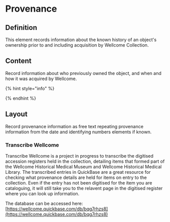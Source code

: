 # Provenance

## Definition

This element records information about the known history of an object's ownership prior to and including acquisition by Wellcome Collection.

## Content

Record information about who previously owned the object, and when and how it was acquired by Wellcome. 

{% hint style="info" %}

{% endhint %}

## Layout

Record provenance information as free text repeating provenance information from the date and identifying numbers elements if known. 

### Transcribe Wellcome

Transcribe Wellcome is a project in progress to transcribe the digitised accession registers held in the collection, detailing items that formed part of the Wellcome Historical Medical Museum and Wellcome Historical Medical Library. The transcribed entries in QuickBase are a great resource for checking what provenance details are held for items on entry to the collection. Even if the entry has not been digitised for the item you are cataloguing, it will still take you to the relavent page in the digitised register where you can look up information.

The database can be accessed here: [https://wellcome.quickbase.com/db/bqg7rhzs8](https://wellcome.quickbase.com/db/bqg7rhzs8)

